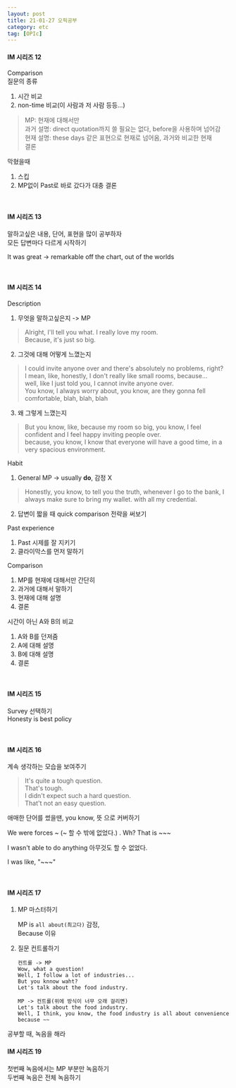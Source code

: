 ```yaml
---
layout: post
title: 21-01-27 오픽공부
category: etc
tag: [OPIc]
---
```


#### IM 시리즈 12  

Comparison  
질문의 종류
1. 시간 비교  
2. non-time 비교(이 사람과 저 사람 등등...)  

>MP: 현재에 대해서만  
과거 설명: direct quotation까지 쓸 필요는 없다, before을 사용하며 넘어감   
현재 설명: these days 같은 표현으로 현재로 넘어옴, 과거와 비교한 현재  
결론  

막혔을때  
1. 스킵
2. MP없이 Past로 바로 갔다가 대충 결론   

<br>

#### IM 시리즈 13  

말하고싶은 내용, 단어, 표현을 많이 공부하자  
모든 답변마다 다르게 시작하기  

It was great -> remarkable off the chart, out of the worlds  

<br>

#### IM 시리즈 14  

Description  
1. 무엇을 말하고싶은지 -> MP
> Alright, I'll tell you what. I really love my room.  
Because, it's just so big.   

2. 그것에 대해 어떻게 느꼈는지  
> I could invite anyone over and there's absolutely no problems, right?  
I mean, like, honestly, I don't really like small rooms, because...  
well, like I just told you, I cannot invite anyone over.  
You know, I always worry about, you know, are they gonna fell comfortable, blah, blah, blah 

3. 왜 그렇게 느꼈는지  
> But you know, like, because my room so big, you know, I feel confident and I feel happy inviting people over.  
because, you know, I know that everyone will have a good time, in a very spacious environment.  

Habit  
1. General MP -> usually **do**, 감정 X  
> Honestly, you know, to tell you the truth, whenever I go to the bank, I always make sure to bring my wallet. with all my credential.  

2. 답변이 짧을 때 quick comparison 전략을 써보기  

Past experience  
1. Past 시제를 잘 지키기  
2. 클라이막스를 먼저 말하기  

Comparison  
1. MP를 현재에 대해서만 간단히  
2. 과거에 대해서 말하기  
3. 현재에 대해 설명  
4. 결론  

시간이 아닌 A와 B의 비교  
1. A와 B를 던져줌  
2. A에 대해 설명
3. B에 대해 설명
4. 결론  

<br>

#### IM 시리즈 15  

Survey 선택하기  
Honesty is best policy  

<br> 

#### IM 시리즈 16  

계속 생각하는 모습을 보여주기  
> It's quite a tough question.  
That's tough.  
I didn't expect such a hard question.  
That't not an easy question.  

애매한 단어를 썼을땐, you know, 뜻 으로 커버하기  

We were forces ~ (~ 할 수 밖에 없었다.) . Wh? That is ~~~  

I wasn't able to do anything 아무것도 할 수 없었다.  

I was like, "~~~" 

<br>

#### IM 시리즈 17  

1. MP 마스터하기  

    MP is `all about(최고다)` 감정,  
    Because 이유  

2. 질문 컨트롤하기  
    ```
    컨트롤 -> MP
    Wow, what a question!
    Well, I follow a lot of industries...  
    But you knnow waht?  
    Let's talk about the food industry.  
    ```
    
    ```
    MP -> 컨트롤(위에 방식이 너무 오래 걸리면)  
    Let's talk about the food industry.  
    Well, I think, you know, the food industry is all about convenience because ~~
    ```


공부할 때, 녹음을 해라  


#### IM 시리즈 19  

첫번째 녹음에서는 MP 부분만 녹음하기  
두번째 녹음은 전체 녹음하기  
